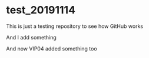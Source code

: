 # test_20191114
This is just a testing repository to see how GitHub works

And I add something

And now VIP04 added something too

